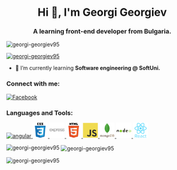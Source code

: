 <h1 align="center">Hi 👋, I'm Georgi Georgiev</h1>
<h3 align="center">A learning front-end developer from Bulgaria.</h3>

<p align="left"> <img src="https://komarev.com/ghpvc/?username=georgi-georgiev95&label=Profile%20views&color=0e75b6&style=flat" alt="georgi-georgiev95" /> </p>

<p align="left"> <a href="https://github.com/ryo-ma/github-profile-trophy"><img src="https://github-profile-trophy.vercel.app/?username=georgi-georgiev95" alt="georgi-georgiev95" /></a> </p>

- 🌱 I’m currently learning **Software engineering @ SoftUni.**

<h3 align="left">Connect with me:</h3>
<p align="left">
</p>

[![Facebook](https://img.shields.io/badge/-Facebook-00B2FF?style=flat-square&logo=Facebook&logoColor=white)](https://www.facebook.com/georgi.georgiev.1656854/)

<h3 align="left">Languages and Tools:</h3>
<p align="left"> <a href="https://angular.io" target="_blank" rel="noreferrer"> <img src="https://angular.io/assets/images/logos/angular/angular.svg" alt="angular" width="40" height="40"/> </a> <a href="https://www.w3schools.com/css/" target="_blank" rel="noreferrer"> <img src="https://raw.githubusercontent.com/devicons/devicon/master/icons/css3/css3-original-wordmark.svg" alt="css3" width="40" height="40"/> </a> <a href="https://expressjs.com" target="_blank" rel="noreferrer"> <img src="https://raw.githubusercontent.com/devicons/devicon/master/icons/express/express-original-wordmark.svg" alt="express" width="40" height="40"/> </a> <a href="https://www.w3.org/html/" target="_blank" rel="noreferrer"> <img src="https://raw.githubusercontent.com/devicons/devicon/master/icons/html5/html5-original-wordmark.svg" alt="html5" width="40" height="40"/> </a> <a href="https://developer.mozilla.org/en-US/docs/Web/JavaScript" target="_blank" rel="noreferrer"> <img src="https://raw.githubusercontent.com/devicons/devicon/master/icons/javascript/javascript-original.svg" alt="javascript" width="40" height="40"/> </a> <a href="https://www.mongodb.com/" target="_blank" rel="noreferrer"> <img src="https://raw.githubusercontent.com/devicons/devicon/master/icons/mongodb/mongodb-original-wordmark.svg" alt="mongodb" width="40" height="40"/> </a> <a href="https://nodejs.org" target="_blank" rel="noreferrer"> <img src="https://raw.githubusercontent.com/devicons/devicon/master/icons/nodejs/nodejs-original-wordmark.svg" alt="nodejs" width="40" height="40"/> </a> <a href="https://reactjs.org/" target="_blank" rel="noreferrer"> <img src="https://raw.githubusercontent.com/devicons/devicon/master/icons/react/react-original-wordmark.svg" alt="react" width="40" height="40"/> </a> </p>

<p><img align="left" src="https://github-readme-stats.vercel.app/api/top-langs?username=georgi-georgiev95&show_icons=true&locale=en&layout=compact" alt="georgi-georgiev95" /></p>

<p>&nbsp;<img align="center" src="https://github-readme-stats.vercel.app/api?username=georgi-georgiev95&show_icons=true&locale=en" alt="georgi-georgiev95" /></p>

<p><img align="center" src="https://github-readme-streak-stats.herokuapp.com/?user=georgi-georgiev95&" alt="georgi-georgiev95" /></p>

